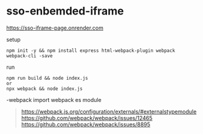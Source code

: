 # sso-enbemded-iframe
https://sso-iframe-page.onrender.com   

setup
```
npm init -y && npm install express html-webpack-plugin webpack webpack-cli -save
```
run
```
npm run build && node index.js
or
npx webpack && node index.js
```
-webpack import webpack es module 

>https://webpack.js.org/configuration/externals/#externalstypemodule  
>https://github.com/webpack/webpack/issues/12465   
>https://github.com/webpack/webpack/issues/8895  
